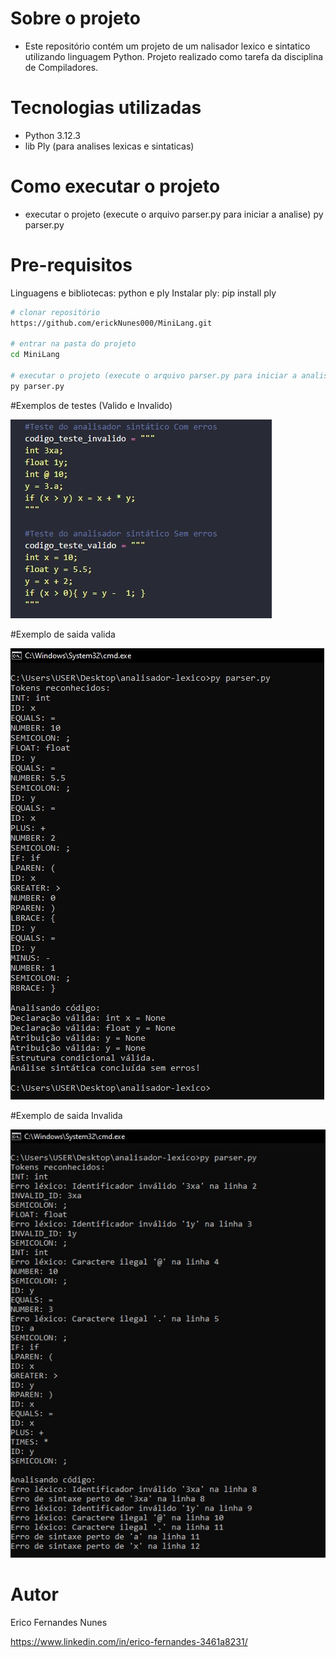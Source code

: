 
# Sobre o projeto
- Este repositório contém um projeto de um nalisador lexico e sintatico utilizando linguagem Python. Projeto realizado como tarefa da disciplina de Compiladores.

# Tecnologias utilizadas
- Python 3.12.3
- lib Ply (para analises lexicas e sintaticas) 


# Como executar o projeto
- executar o projeto (execute o arquivo parser.py para iniciar a analise)
py parser.py

# Pre-requisitos
Linguagens e bibliotecas: python e ply
Instalar ply: pip install ply

```bash
# clonar repositório
https://github.com/erickNunes000/MiniLang.git

# entrar na pasta do projeto 
cd MiniLang

# executar o projeto (execute o arquivo parser.py para iniciar a analise lexica e sintatica)
py parser.py
```
#Exemplos de testes (Valido e Invalido)

![Exemplos de entradas](https://github.com/erickNunes000/MiniLang/blob/main/Img/Testes.jpg)

#Exemplo de saida valida

![saida valida](https://github.com/erickNunes000/MiniLang/blob/main/Img/exemplo-entrada-valida.jpg)

#Exemplo de saida Invalida

![Saida Invalida](https://github.com/erickNunes000/MiniLang/blob/main/Img/exemplo-entrada-invalida.jpg)

# Autor

Erico Fernandes Nunes

https://www.linkedin.com/in/erico-fernandes-3461a8231/

